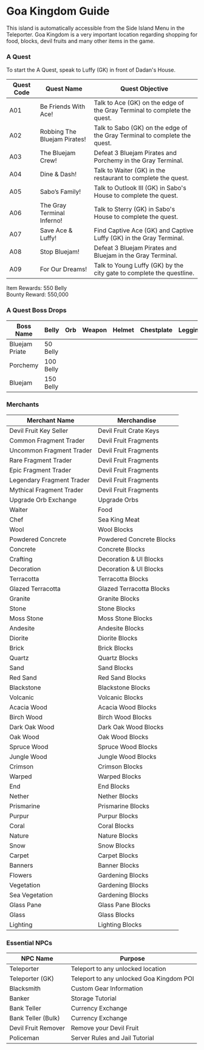 # Goa Kingdom Guide

This island is automatically accessible from the Side Island Menu in the Teleporter. Goa Kingdom is a very important location regarding shopping for food, blocks, devil fruits and many other items in the game.

### A Quest

To start the A Quest, speak to Luffy (GK) in front of Dadan's House.

| Quest Code| Quest Name                    | Quest Objective|
|-----------|-----------                    |-----------|
| A01       | Be Friends With Ace!          |Talk to Ace (GK) on the edge of the Gray Terminal to complete the quest.|
| A02       | Robbing The Bluejam Pirates!  |Talk to Sabo (GK) on the edge of the Gray Terminal to complete the quest.|
| A03       | The Bluejam Crew!             |Defeat 3 Bluejam Pirates and Porchemy in the Gray Terminal.|
| A04       | Dine & Dash!                  |Talk to Waiter (GK) in the restaurant to complete the quest.|
| A05       | Sabo’s Family!                |Talk to Outlook III (GK) in Sabo's House to complete the quest.|
| A06       | The Gray Terminal Inferno!    |Talk to Sterry (GK) in Sabo's House to complete the quest.|
| A07       | Save Ace & Luffy!             |Find Captive Ace (GK) and Captive Luffy (GK) in the Gray Terminal.|
| A08       | Stop Bluejam!                 |Defeat 3 Bluejam Pirates and Bluejam in the Gray Terminal.|
| A09       | For Our Dreams!               |Talk to Young Luffy (GK) by the city gate to complete the questline.|

Item Rewards: 550 Belly<br>
Bounty Reward: 550,000

### A Quest Boss Drops

| Boss Name         | Belly      | Orb       | Weapon    | Helmet    | Chestplate | Leggings  | Boots     | Other     |
|-----------        |----------- |-----------|-----------|-----------|----------- |-----------|-----------|-----------|
| Bluejam Priate    | 50 Belly   |           |           |           |            |           |           |           |
| Porchemy          | 100 Belly  |           |           |           |            |           |           |           |
| Bluejam           | 150 Belly  |           |           |           |            |           |           |           |

### Merchants

| Merchant Name             | Merchandise               |
|-------------              |-----------                |
| Devil Fruit Key Seller    | Devil Fruit Crate Keys    |
| Common Fragment Trader    | Devil Fruit Fragments     |
| Uncommon Fragment Trader  | Devil Fruit Fragments     |
| Rare Fragment Trader      | Devil Fruit Fragments     |
| Epic Fragment Trader      | Devil Fruit Fragments     |
| Legendary Fragment Trader | Devil Fruit Fragments     |
| Mythical Fragment Trader  | Devil Fruit Fragments     |
| Upgrade Orb Exchange      | Upgrade Orbs              |
| Waiter                    | Food                      |
| Chef                      | Sea King Meat             |
| Wool                      | Wool Blocks               |
| Powdered Concrete         | Powdered Concrete Blocks  |
| Concrete                  | Concrete Blocks           |
| Crafting                  | Decoration & UI Blocks    |
| Decoration                | Decoration & UI Blocks    |
| Terracotta                | Terracotta Blocks         |
| Glazed Terracotta         | Glazed Terracotta Blocks  |
| Granite                   | Granite Blocks            |
| Stone                     | Stone Blocks              |
| Moss Stone                | Moss Stone Blocks         |
| Andesite                  | Andesite Blocks           |
| Diorite                   | Diorite Blocks            |
| Brick                     | Brick Blocks              |
| Quartz                    | Quartz Blocks             |
| Sand                      | Sand Blocks               |
| Red Sand                  | Red Sand Blocks           |
| Blackstone                | Blackstone Blocks         |
| Volcanic                  | Volcanic Blocks           |
| Acacia Wood               | Acacia Wood Blocks        |
| Birch Wood                | Birch Wood Blocks         |
| Dark Oak Wood             | Dark Oak Wood Blocks      |
| Oak Wood                  | Oak Wood Blocks           |
| Spruce Wood               | Spruce Wood Blocks        |
| Jungle Wood               | Jungle Wood Blocks        |
| Crimson                   | Crimson Blocks            |
| Warped                    | Warped Blocks             |
| End                       | End Blocks                |
| Nether                    | Nether Blocks             |
| Prismarine                | Prismarine Blocks         |
| Purpur                    | Purpur Blocks             |
| Coral                     | Coral Blocks              |
| Nature                    | Nature Blocks             |
| Snow                      | Snow Blocks               |
| Carpet                    | Carpet Blocks             |
| Banners                   | Banner Blocks             |
| Flowers                   | Gardening Blocks          |
| Vegetation                | Gardening Blocks          |
| Sea Vegetation            | Gardening Blocks          |
| Glass Pane                | Glass Pane Blocks         |
| Glass                     | Glass Blocks              |
| Lighting                  | Lighting Blocks           |

### Essential NPCs

| NPC Name              | Purpose                                   |
|-------------          |-----------                                |
| Teleporter            | Teleport to any unlocked location         |
| Teleporter (GK)       | Teleport to any unlocked Goa Kingdom POI  |
| Blacksmith            | Custom Gear Information                   |
| Banker                | Storage Tutorial                          |
| Bank Teller           | Currency Exchange                         |
| Bank Teller (Bulk)    | Currency Exchange                         |
| Devil Fruit Remover   | Remove your Devil Fruit                   |
| Policeman             | Server Rules and Jail Tutorial            |
